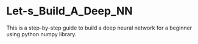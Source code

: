 # Let-s_Build_A_Deep_NN
This is a step-by-step guide to build a deep neural network for a beginner using python numpy library.
